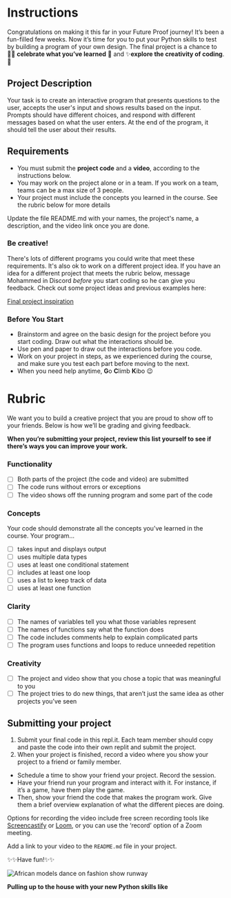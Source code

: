 # Instructions  

Congratulations on making it this far in your Future Proof journey! It’s been a fun-filled few weeks. Now it’s time for you to put your Python skills to test by building a program of your own design. The final project is a chance to  🙌🏿 **celebrate what you’ve learned** **🎉**  and ✨**explore the creativity of coding**.🎨

## Project Description

Your task is to create an interactive program that presents questions to the user, accepts the user's input and shows results based on the input. Prompts should have different choices, and respond with different messages based on what the user enters. At the end of the program, it should tell the user about their results.

## **Requirements**

- You must submit the **project code** and a **video**, according to the instructions below.
- You may work on the project alone or in a team. If you work on a team, teams can be a max size of 3 people.
- Your project must include the concepts you learned in the course. See the rubric below for more details

Update the file README.md with your names, the project's name, a description, and the video link once you are done.

###  **Be creative!** 

There's lots of different programs you could write that meet these requirements. It's also ok to work on a different project idea. If you have an idea for a different project that meets the rubric below, message Mohammed in Discord *before* you start coding so he can give you feedback. Check out some project ideas and previous examples here:

[Final project inspiration](https://www.notion.so/Final-project-inspiration-b9cf8970bdba4c93b6a445b4d09e068b)

### Before You Start

- Brainstorm and agree on the basic design for the project before you start coding. Draw out what the interactions should be.
- Use pen and paper to draw out the interactions before you code.
- Work on your project in steps, as we experienced during the course, and make sure you test each part before moving to the next.
- When you need help anytime,  **G**o **C**limb **K**ibo 😉

# **Rubric**

We want you to build a creative project that you are proud to show off to your friends.  Below is how we’ll be grading and giving feedback. 

**When you’re submitting your project, review this list yourself to see if there’s ways you can improve your work.**

### Functionality

- [ ]  Both parts of the project (the code and video) are submitted
- [ ]  The code runs without errors or exceptions
- [ ]  The video shows off the running program and some part of the code

### **Concepts**

Your code should demonstrate all the concepts you’ve learned in the course. Your program…

- [ ]  takes input and displays output
- [ ]  uses multiple data types
- [ ]  uses at least one conditional statement
- [ ]  includes at least one loop
- [ ]  uses a list to keep track of data
- [ ]  uses at least one function

### **Clarity**

- [ ]  The names of variables tell you what those variables represent
- [ ]  The names of functions say what the function does
- [ ]  The code includes comments help to explain complicated parts
- [ ]  The program uses functions and loops to reduce unneeded repetition

### **Creativity**

- [ ]  The project and video show that you chose a topic that was meaningful to you
- [ ]  The project tries to do new things, that aren’t just the same idea as other projects you’ve seen

## **Submitting your project**

1. Submit your final code in this repl.it. Each team member should copy and paste the code into their own replit and submit the project.
2. When your project is finished, record a video where you show your project to a friend or family member. 

- Schedule a time to show your friend your project. Record the session.
- Have your friend run your program and interact with it. For instance, if it’s a game, have them play the game.
- Then, show your friend the code that makes the program work. Give them a brief overview explanation of what the different pieces are doing.

Options for recording the video include free screen recording tools like [Screencastify](https://www.screencastify.com/) or [Loom](https://www.loom.com/), or you can use the ‘record’ option of a Zoom meeting.

Add a link to your video to the `README.md` file in your project.

✨✨Have fun!✨✨

![African models dance on fashion show runway](assets/celebration.gif)

**Pulling up to the house with your new Python skills like**